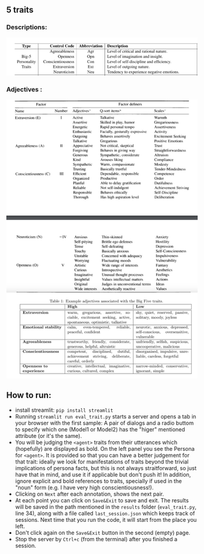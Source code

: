 ## 5 traits 
### Descriptions: 
![](img/traits_desc.png)
### Adjectives :
![](img/traits_adj.png)
![](img/traits.png)

## How to run:
- install streamlit: `pip install streamlit`
- Running `streamlit run eval_trait.py` starts a server and opens a tab in your browser with the first sample: A pair of dialogs and a radio buttom to specify which one (Model1 or Model2) has the "higer" mentioned attribute (or it's the same).
- You will be judging the `<agent>` traits from their utterances which (hopefully) are displayed as bold. On the left panel you see the Persona for `<agent>`. It is provided so that you can have a better judgement for that trait: ideally we look for manifestations of traits beyond the trivial implications of persona facts, but this is not always straitforward, so just have that in mind, and use it if applicable but don't push it! In addition, ignore explicit and bold references to traits, specially if used in the "noun" form (e.g. I have very high conscientiousness!).
- Clicking on `Next` after each annotation, shows the next pair. 
- At each point you can click on `Save&Exit` to save and exit. The results will be saved in the path mentioned in the `results` folder (`eval_trait.py`, line 34), along with a file called `last_session.json` which keeps track of sessions. Next time that you run the code, it will start from the place you left. 
- Don't click again on the `Save&Exit` button in the second (empty) page. 
- Stop the server by `Ctrl+c` (from the terminal) after you finished a session. 